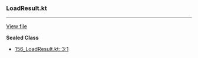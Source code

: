 ### LoadResult.kt
---
[View file](files/156_LoadResult.kt)

**Sealed Class**

 - [156_LoadResult.kt::3:1](files/156_LoadResult.kt#L:3)
